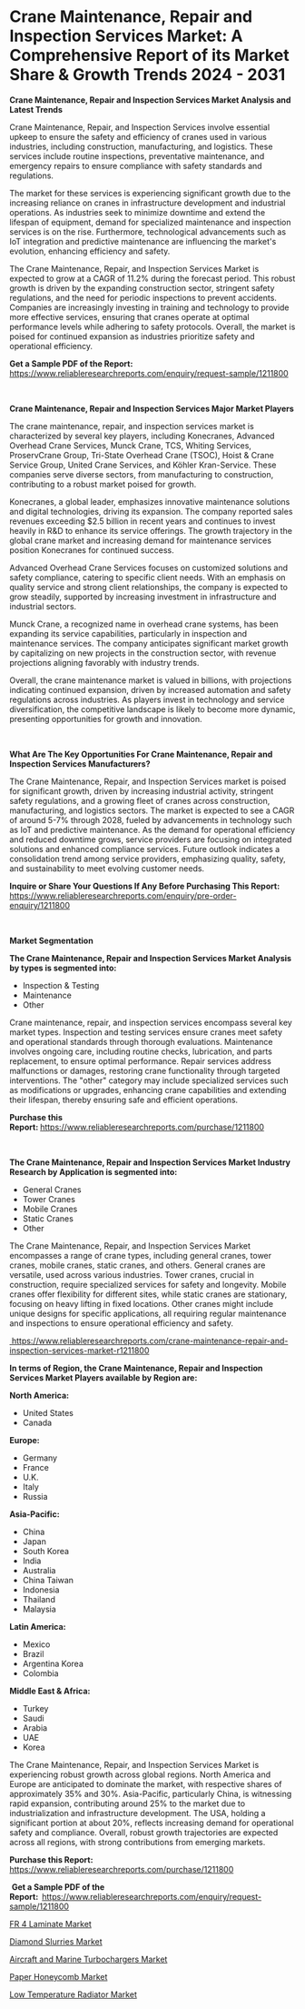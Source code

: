 <p><h1>Crane Maintenance, Repair and Inspection Services Market: A Comprehensive Report of its Market Share & Growth Trends 2024 - 2031</h1></p><p><strong>Crane Maintenance, Repair and Inspection Services Market Analysis and Latest Trends</strong></p>
<p><p>Crane Maintenance, Repair, and Inspection Services involve essential upkeep to ensure the safety and efficiency of cranes used in various industries, including construction, manufacturing, and logistics. These services include routine inspections, preventative maintenance, and emergency repairs to ensure compliance with safety standards and regulations. </p><p>The market for these services is experiencing significant growth due to the increasing reliance on cranes in infrastructure development and industrial operations. As industries seek to minimize downtime and extend the lifespan of equipment, demand for specialized maintenance and inspection services is on the rise. Furthermore, technological advancements such as IoT integration and predictive maintenance are influencing the market's evolution, enhancing efficiency and safety.</p><p>The Crane Maintenance, Repair, and Inspection Services Market is expected to grow at a CAGR of 11.2% during the forecast period. This robust growth is driven by the expanding construction sector, stringent safety regulations, and the need for periodic inspections to prevent accidents. Companies are increasingly investing in training and technology to provide more effective services, ensuring that cranes operate at optimal performance levels while adhering to safety protocols. Overall, the market is poised for continued expansion as industries prioritize safety and operational efficiency.</p></p>
<p><strong>Get a Sample PDF of the Report:&nbsp;</strong> <a href="https://www.reliableresearchreports.com/enquiry/request-sample/1211800?utm_campaign=37&utm_medium=2&utm_source=Github&utm_content=ia&utm_term=05102024&utm_id=crane-maintenance-repair-and-inspection-services">https://www.reliableresearchreports.com/enquiry/request-sample/1211800</a></p>
<p>&nbsp;</p>
<p><strong>Crane Maintenance, Repair and Inspection Services Major Market Players</strong></p>
<p><p>The crane maintenance, repair, and inspection services market is characterized by several key players, including Konecranes, Advanced Overhead Crane Services, Munck Crane, TCS, Whiting Services, ProservCrane Group, Tri-State Overhead Crane (TSOC), Hoist & Crane Service Group, United Crane Services, and Köhler Kran-Service. These companies serve diverse sectors, from manufacturing to construction, contributing to a robust market poised for growth.</p><p>Konecranes, a global leader, emphasizes innovative maintenance solutions and digital technologies, driving its expansion. The company reported sales revenues exceeding $2.5 billion in recent years and continues to invest heavily in R&D to enhance its service offerings. The growth trajectory in the global crane market and increasing demand for maintenance services position Konecranes for continued success.</p><p>Advanced Overhead Crane Services focuses on customized solutions and safety compliance, catering to specific client needs. With an emphasis on quality service and strong client relationships, the company is expected to grow steadily, supported by increasing investment in infrastructure and industrial sectors.</p><p>Munck Crane, a recognized name in overhead crane systems, has been expanding its service capabilities, particularly in inspection and maintenance services. The company anticipates significant market growth by capitalizing on new projects in the construction sector, with revenue projections aligning favorably with industry trends.</p><p>Overall, the crane maintenance market is valued in billions, with projections indicating continued expansion, driven by increased automation and safety regulations across industries. As players invest in technology and service diversification, the competitive landscape is likely to become more dynamic, presenting opportunities for growth and innovation.</p></p>
<p>&nbsp;</p>
<p><strong>What Are The Key Opportunities For Crane Maintenance, Repair and Inspection Services Manufacturers?</strong></p>
<p><p>The Crane Maintenance, Repair, and Inspection Services market is poised for significant growth, driven by increasing industrial activity, stringent safety regulations, and a growing fleet of cranes across construction, manufacturing, and logistics sectors. The market is expected to see a CAGR of around 5-7% through 2028, fueled by advancements in technology such as IoT and predictive maintenance. As the demand for operational efficiency and reduced downtime grows, service providers are focusing on integrated solutions and enhanced compliance services. Future outlook indicates a consolidation trend among service providers, emphasizing quality, safety, and sustainability to meet evolving customer needs.</p></p>
<p><strong>Inquire or Share Your Questions If Any Before Purchasing This Report:</strong> <a href="https://www.reliableresearchreports.com/enquiry/pre-order-enquiry/1211800?utm_campaign=37&utm_medium=2&utm_source=Github&utm_content=ia&utm_term=05102024&utm_id=crane-maintenance-repair-and-inspection-services">https://www.reliableresearchreports.com/enquiry/pre-order-enquiry/1211800</a></p>
<p>&nbsp;</p>
<p><strong>Market Segmentation</strong></p>
<p><strong>The Crane Maintenance, Repair and Inspection Services Market Analysis by types is segmented into:</strong></p>
<p><ul><li>Inspection & Testing</li><li>Maintenance</li><li>Other</li></ul></p>
<p><p>Crane maintenance, repair, and inspection services encompass several key market types. Inspection and testing services ensure cranes meet safety and operational standards through thorough evaluations. Maintenance involves ongoing care, including routine checks, lubrication, and parts replacement, to ensure optimal performance. Repair services address malfunctions or damages, restoring crane functionality through targeted interventions. The "other" category may include specialized services such as modifications or upgrades, enhancing crane capabilities and extending their lifespan, thereby ensuring safe and efficient operations.</p></p>
<p><strong>Purchase this Report:&nbsp;</strong><a href="https://www.reliableresearchreports.com/purchase/1211800?utm_campaign=37&utm_medium=2&utm_source=Github&utm_content=ia&utm_term=05102024&utm_id=crane-maintenance-repair-and-inspection-services">https://www.reliableresearchreports.com/purchase/1211800</a></p>
<p>&nbsp;</p>
<p><strong>The Crane Maintenance, Repair and Inspection Services Market Industry Research by Application is segmented into:</strong></p>
<p><ul><li>General Cranes</li><li>Tower Cranes</li><li>Mobile Cranes</li><li>Static Cranes</li><li>Other</li></ul></p>
<p><p>The Crane Maintenance, Repair, and Inspection Services Market encompasses a range of crane types, including general cranes, tower cranes, mobile cranes, static cranes, and others. General cranes are versatile, used across various industries. Tower cranes, crucial in construction, require specialized services for safety and longevity. Mobile cranes offer flexibility for different sites, while static cranes are stationary, focusing on heavy lifting in fixed locations. Other cranes might include unique designs for specific applications, all requiring regular maintenance and inspections to ensure operational efficiency and safety.</p></p>
<p><a href="https://www.reliableresearchreports.com/crane-maintenance-repair-and-inspection-services-market-r1211800?utm_campaign=37&utm_medium=2&utm_source=Github&utm_content=ia&utm_term=05102024&utm_id=crane-maintenance-repair-and-inspection-services">&nbsp;https://www.reliableresearchreports.com/crane-maintenance-repair-and-inspection-services-market-r1211800</a></p>
<p><strong>In terms of Region, the Crane Maintenance, Repair and Inspection Services Market Players available by Region are:</strong></p>
<p>
    <p> <strong> North America: </strong>
        <ul>
            <li>United States</li>
            <li>Canada</li>
        </ul>
        </p> 
    <p> <strong> Europe: </strong>
        <ul>
            <li>Germany</li>
            <li>France</li>
            <li>U.K.</li>
            <li>Italy</li>
            <li>Russia</li>
        </ul>
        </p> 
    <p> <strong> Asia-Pacific: </strong>
        <ul>
            <li>China</li>
            <li>Japan</li>
            <li>South Korea</li>
            <li>India</li>
            <li>Australia</li>
            <li>China Taiwan</li>
            <li>Indonesia</li>
            <li>Thailand</li>
            <li>Malaysia</li>
        </ul>
        </p> 
    <p> <strong> Latin America: </strong>
        <ul>
            <li>Mexico</li>
            <li>Brazil</li>
            <li>Argentina Korea</li>
            <li>Colombia</li>
        </ul>
        </p> 
    <p> <strong> Middle East & Africa: </strong>
        <ul>
            <li>Turkey</li>
            <li>Saudi</li>
            <li>Arabia</li>
            <li>UAE</li>
            <li>Korea</li>
        </ul>
    </p>
    </p>
<p><p>The Crane Maintenance, Repair, and Inspection Services Market is experiencing robust growth across global regions. North America and Europe are anticipated to dominate the market, with respective shares of approximately 35% and 30%. Asia-Pacific, particularly China, is witnessing rapid expansion, contributing around 25% to the market due to industrialization and infrastructure development. The USA, holding a significant portion at about 20%, reflects increasing demand for operational safety and compliance. Overall, robust growth trajectories are expected across all regions, with strong contributions from emerging markets.</p></p>
<p><strong>Purchase this Report: </strong><a href="https://www.reliableresearchreports.com/purchase/1211800?utm_campaign=37&utm_medium=2&utm_source=Github&utm_content=ia&utm_term=05102024&utm_id=crane-maintenance-repair-and-inspection-services">https://www.reliableresearchreports.com/purchase/1211800</a></p>
<p>&nbsp;<strong>Get a Sample PDF of the Report:&nbsp;&nbsp;</strong><a href="https://www.reliableresearchreports.com/enquiry/request-sample/1211800?utm_campaign=37&utm_medium=2&utm_source=Github&utm_content=ia&utm_term=05102024&utm_id=crane-maintenance-repair-and-inspection-services">https://www.reliableresearchreports.com/enquiry/request-sample/1211800</a></p>
<p><strong></strong></p>
<p><p><a href="https://issuu.com/reportprime-2/docs/fr-4-laminate-market-size-2030.pptx_c76bbb4301d09f?utm_campaign=37&utm_medium=2&utm_source=Github&utm_content=ia&utm_term=05102024&utm_id=crane-maintenance-repair-and-inspection-services">FR 4 Laminate Market</a></p><p><a href="https://medium.com/@tatehahn/exploring-the-diamond-slurries-market-strategic-insights-growth-opportunities-2024-2031-b15e7636bb07?utm_campaign=37&utm_medium=2&utm_source=Github&utm_content=ia&utm_term=05102024&utm_id=crane-maintenance-repair-and-inspection-services">Diamond Slurries Market</a></p><p><a href="https://www.linkedin.com/pulse/aircraft-marine-turbochargers-market-shifts-strategic-analysis-6j5qe?utm_campaign=37&utm_medium=2&utm_source=Github&utm_content=ia&utm_term=05102024&utm_id=crane-maintenance-repair-and-inspection-services">Aircraft and Marine Turbochargers Market</a></p><p><a href="https://medium.com/@tatehahn/paper-honeycomb-market-size-share-analysis-growth-trends-forecast-2024-2031-9a539a248975?utm_campaign=37&utm_medium=2&utm_source=Github&utm_content=ia&utm_term=05102024&utm_id=crane-maintenance-repair-and-inspection-services">Paper Honeycomb Market</a></p><p><a href="https://www.linkedin.com/pulse/emerging-low-temperature-radiator-market-opportunities-analysis-wgtlc?utm_campaign=37&utm_medium=2&utm_source=Github&utm_content=ia&utm_term=05102024&utm_id=crane-maintenance-repair-and-inspection-services">Low Temperature Radiator Market</a></p></p>